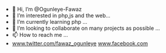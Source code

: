 - 👋 Hi, I’m @Ogunleye-Fawaz
- 👀 I’m interested in php,js and the web...
- 🌱 I’m currently learning php ...
- 💞️ I’m looking to collaborate on many projects as possible ...
- 📫 How to reach me ...
- www.twitter.com/fawaz_ogunleye www.facebook.com
<!---
Ogunleye-Fawaz/Ogunleye-Fawaz is a ✨ special ✨ repository because its `README.md` (this file) appears on your GitHub profile.
You can click the Preview link to take a look at your changes.
--->
